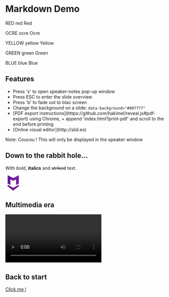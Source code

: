 # Markdown Demo

<link rel="stylesheet" href="../md-tags.css"/>

<link rel="stylesheet" href="md-tags.css"/>

<span class=red>RED red Red</span>

<span class=ocre>OCRE ocre Ocre</span>

<span class=yellow>YELLOW yellow Yellow</span>

<span class=green>GREEN green Green</span>

<span class=blue>BLUE blue Blue</span>



## Features

<ul>
    <li class="fragment">Press 's' to open speaker-notes pop-up window</li>
    <li class="fragment">Press ESC to enter the slide overview</li>
    <li class="fragment">Press 'b' to fade out to blac screen</li>
    <li class="fragment">Change the background on a slide: <code>data-background="#007777"</code></li>
    <li class="fragment">[PDF export instructions](https://github.com/hakimel/reveal.js#pdf-export) using Chrome, + append 'index.html?print-pdf' and scroll to the end before printing</li>
    <li class="fragment">[Online visual editor](http://slid.es)</em></li>
</ul>

Note: Coucou ! This will only be displayed in the speaker window


## Down to the rabbit hole...

With *bold*, **italics** and ~~striked~~ text.

![alt text](https://github.com/adam-p/markdown-here/raw/master/src/common/images/icon48.png "Logo Title Text 1")


## Multimedia era

<video data-autoplay src="http://clips.vorwaerts-gmbh.de/big_buck_bunny.mp4"></video>


## Back to start

<a href="#/">Click me !</a>
